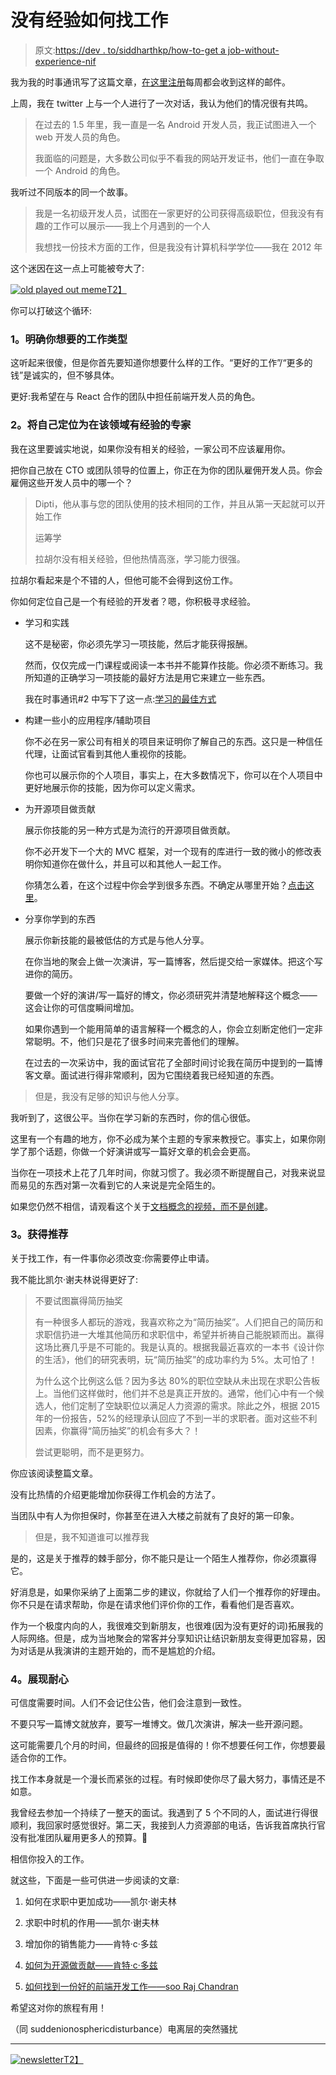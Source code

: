# 没有经验如何找工作

> 原文:[https://dev . to/siddharthkp/how-to-get a job-without-experience-nif](https://dev.to/siddharthkp/how-to-get-a-job-without-experience-nif)

我为我的时事通讯写了这篇文章，[在这里注册](https://sid.studio/newsletter)每周都会收到这样的邮件。

上周，我在 twitter 上与一个人进行了一次对话，我认为他们的情况很有共鸣。

> 在过去的 1.5 年里，我一直是一名 Android 开发人员，我正试图进入一个 web 开发人员的角色。
> 
> 我面临的问题是，大多数公司似乎不看我的网站开发证书，他们一直在争取一个 Android 的角色。

我听过不同版本的同一个故事。

> 我是一名初级开发人员，试图在一家更好的公司获得高级职位，但我没有有趣的工作可以展示——我上个月遇到的一个人
> 
> 我想找一份技术方面的工作，但是我没有计算机科学学位——我在 2012 年

这个迷因在这一点上可能被夸大了:

[![old played out meme](../Images/5602e452584d914d3e29a32c47279d7d.png)T2】](https://res.cloudinary.com/practicaldev/image/fetch/s--HRDrPij1--/c_limit%2Cf_auto%2Cfl_progressive%2Cq_auto%2Cw_880/https://sid.studio/blog/30/meme.jpg)

你可以打破这个循环:

### [](#1-be-specific-on-the-kind-of-work-you-want)1。明确你想要的工作类型

这听起来很傻，但是你首先要知道你想要什么样的工作。“更好的工作”/“更多的钱”是诚实的，但不够具体。

更好:我希望在与 React 合作的团队中担任前端开发人员的角色。

### [](#2-position-yourself-as-an-expert-experienced-in-that-field)2。将自己定位为在该领域有经验的~~专家~~

我在这里要诚实地说，如果你没有相关的经验，一家公司不应该雇用你。

把你自己放在 CTO 或团队领导的位置上，你正在为你的团队雇佣开发人员。你会雇佣这些开发人员中的哪一个？

> Dipti，他从事与您的团队使用的技术相同的工作，并且从第一天起就可以开始工作
> 
> 运筹学
> 
> 拉胡尔没有相关经验，但他热情高涨，学习能力很强。

拉胡尔看起来是个不错的人，但他可能不会得到这份工作。

你如何定位自己是一个有经验的开发者？嗯，你积极寻求经验。

*   学习和实践

    这不是秘密，你必须先学习一项技能，然后才能获得报酬。

    然而，仅仅完成一门课程或阅读一本书并不能算作技能。你必须不断练习。我所知道的正确学习一项技能的最好方法是用它来建立一些东西。

    我在时事通讯#2 中写下了这一点:[学习的最佳方式](https://sid.studio/post/learn)

*   构建一些小的应用程序/辅助项目

    你不必在另一家公司有相关的项目来证明你了解自己的东西。这只是一种信任代理，让面试官看到其他人重视你的技能。

    你也可以展示你的个人项目，事实上，在大多数情况下，你可以在个人项目中更好地展示你的技能，因为你可以定义需求。

*   为开源项目做贡献

    展示你技能的另一种方式是为流行的开源项目做贡献。

    你不必开发下一个大的 MVC 框架，对一个现有的库进行一致的微小的修改表明你知道你在做什么，并且可以和其他人一起工作。

    你猜怎么着，在这个过程中你会学到很多东西。不确定从哪里开始？[点击这里](https://egghead.io/courses/how-to-contribute-to-an-open-source-project-on-github/)。

*   分享你学到的东西

    展示你新技能的最被低估的方式是与他人分享。

    在你当地的聚会上做一次演讲，写一篇博客，然后提交给一家媒体。把这个写进你的简历。

    要做一个好的演讲/写一篇好的博文，你必须研究并清楚地解释这个概念——这会让你的可信度瞬间增加。

    如果你遇到一个能用简单的语言解释一个概念的人，你会立刻断定他们一定非常聪明。不，他们只是花了很多时间来完善他们的理解。

    在过去的一次采访中，我的面试官花了全部时间讨论我在简历中提到的一篇博客文章。面试进行得非常顺利，因为它围绕着我已经知道的东西。

> 但是，我没有足够的知识与他人分享。

我听到了，这很公平。当你在学习新的东西时，你的信心很低。

这里有一个有趣的地方，你不必成为某个主题的专家来教授它。事实上，如果你刚学了那个话题，你做一个好演讲或写一篇好文章的机会会更高。

当你在一项技术上花了几年时间，你就习惯了。我必须不断提醒自己，对我来说显而易见的东西对第一次看到它的人来说是完全陌生的。

如果您仍然不相信，请观看这个关于[文档概念的视频，而不是创建](https://youtu.be/cv3Ytabl1_g?t=25)。

### [](#3-get-referred)3。获得推荐

关于找工作，有一件事你必须改变:你需要停止申请。

我不能比凯尔·谢夫林说得更好了:

> 不要试图赢得简历抽奖
> 
> 有一种很多人都玩的游戏，我喜欢称之为“简历抽奖”。人们把自己的简历和求职信扔进一大堆其他简历和求职信中，希望并祈祷自己能脱颖而出。赢得这场比赛几乎是不可能的。我是认真的。根据我最近喜欢的一本书《设计你的生活》，他们的研究表明，玩“简历抽奖”的成功率约为 5%。太可怕了！
> 
> 为什么这个比例这么低？因为多达 80%的职位空缺从未出现在求职公告板上。当他们这样做时，他们并不总是真正开放的。通常，他们心中有一个候选人，他们定制了空缺职位以满足人力资源的需求。除此之外，根据 2015 年的一份报告，52%的经理承认回应了不到一半的求职者。面对这些不利因素，你赢得“简历抽奖”的机会有多大？！
> 
> 尝试更聪明，而不是更努力。

你应该阅读整篇文章。

没有比热情的介绍更能增加你获得工作机会的方法了。

当团队中有人为你担保时，你甚至在进入大楼之前就有了良好的第一印象。

> 但是，我不知道谁可以推荐我

是的，这是关于推荐的棘手部分，你不能只是让一个陌生人推荐你，你必须赢得它。

好消息是，如果你采纳了上面第二步的建议，你就给了人们一个推荐你的好理由。你不只是在请求帮助，你是在请求他们评价你的工作，看看他们是否喜欢。

作为一个极度内向的人，我很难交到新朋友，也很难(因为没有更好的词)拓展我的人际网络。但是，成为当地聚会的常客并分享知识让结识新朋友变得更加容易，因为对话是从我演讲的主题开始的，而不是尴尬的介绍。

### [](#4-deploy-patience)4。展现耐心

可信度需要时间。人们不会记住公告，他们会注意到一致性。

不要只写一篇博文就放弃，要写一堆博文。做几次演讲，解决一些开源问题。

这可能需要几个月的时间，但最终的回报是值得的！你不想要任何工作，你想要最适合你的工作。

找工作本身就是一个漫长而紧张的过程。有时候即使你尽了最大努力，事情还是不如意。

我曾经去参加一个持续了一整天的面试。我遇到了 5 个不同的人，面试进行得很顺利，我回家时感觉很好。第二天，我接到人力资源部的电话，告诉我首席执行官没有批准团队雇用更多人的预算。🤷

相信你投入的工作。

就这些，下面是一些可供进一步阅读的文章:

1.  如何在求职中更加成功——凯尔·谢夫林

2.  求职中时机的作用——凯尔·谢夫林

3.  增加你的销售能力——肯特·c·多兹

4.  [如何为开源做贡献——肯特·c·多兹](https://egghead.io/courses/how-to-contribute-to-an-open-source-project-on-github)

5.  [如何找到一份好的前端开发工作——soo Raj Chandran](https://codeburst.io/how-to-land-a-good-front-end-developer-job-ded8f61d6721)

希望这对你的旅程有用！

（同 suddenionosphericdisturbance）电离层的突然骚扰

* * *

[![newsletter](../Images/92e996eac08edab05705ed94cc61f7e7.png)T2】](https://sid.studio/newsletter)